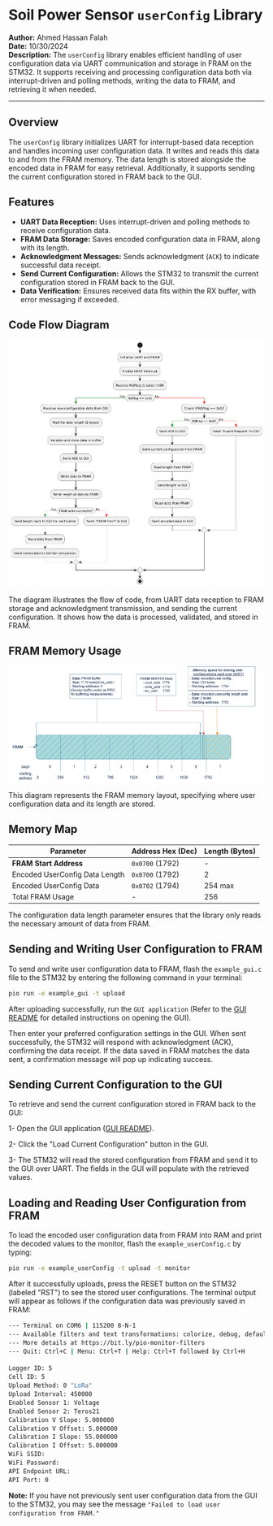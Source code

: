 # Soil Power Sensor `userConfig` Library

**Author:** Ahmed Hassan Falah  
**Date:** 10/30/2024  
**Description:** The `userConfig` library enables efficient handling of user configuration data via UART communication and storage in FRAM on the STM32. It supports receiving and processing configuration data both via interrupt-driven and polling methods, writing the data to FRAM, and retrieving it when needed.

---

## Overview

The `userConfig` library initializes UART for interrupt-based data reception and handles incoming user configuration data. It writes and reads this data to and from the FRAM memory. The data length is stored alongside the encoded data in FRAM for easy retrieval. Additionally, it supports sending the current configuration stored in FRAM back to the GUI.

## Features

- **UART Data Reception:** Uses interrupt-driven and polling methods to receive configuration data.
- **FRAM Data Storage:** Saves encoded configuration data in FRAM, along with its length.
- **Acknowledgment Messages:** Sends acknowledgment (`ACK`) to indicate successful data receipt.
- **Send Current Configuration:** Allows the STM32 to transmit the current configuration stored in FRAM back to the GUI.
- **Data Verification:** Ensures received data fits within the RX buffer, with error messaging if exceeded.

## Code Flow Diagram

![STM32 Code Flow](../../../images/STM32_flow_diagram.png)

The diagram illustrates the flow of code, from UART data reception to FRAM storage and acknowledgment transmission, and sending the current configuration. It shows how the data is processed, validated, and stored in FRAM.

## FRAM Memory Usage

![FRAM Memory Usage](../../../images/FRAM_Diagram.png)

This diagram represents the FRAM memory layout, specifying where user configuration data and its length are stored.

## Memory Map

| Parameter                     | Address Hex (Dec)  | Length (Bytes) |
|-------------------------------|--------------------|----------------|
| **FRAM Start Address**        | `0x0700`    (1792) | -              |
| Encoded UserConfig Data Length| `0x0700`    (1792) | 2              |
| Encoded UserConfig Data       | `0x0702`    (1794) | 254 max        |
| Total FRAM Usage              | -                  | 256            |

The configuration data length parameter ensures that the library only reads the necessary amount of data from FRAM.

## Sending and Writing User Configuration to FRAM

To send and write user configuration data to FRAM, flash the `example_gui.c` file to the STM32 by entering the following command in your terminal:

```bash
pio run -e example_gui -t upload
```

After uploading successfully, run the `GUI application` (Refer to the [GUI README](../../../proto/python/src/soil_power_sensor_protobuf/config/README.md) for detailed instructions on opening the GUI).

Then enter your preferred configuration settings in the GUI. When sent successfully, the STM32 will respond with acknowledgment (ACK), confirming the data receipt. If the data saved in FRAM matches the data sent, a confirmation message will pop up indicating success.

## Sending Current Configuration to the GUI

To retrieve and send the current configuration stored in FRAM back to the GUI:

1- Open the GUI application ([GUI README](../../../proto/python/src/soil_power_sensor_protobuf/config/README.md)).

2- Click the "Load Current Configuration" button in the GUI.

3- The STM32 will read the stored configuration from FRAM and send it to the GUI over UART. The fields in the GUI will populate with the retrieved values.

## Loading and Reading User Configuration from FRAM

To load the encoded user configuration data from FRAM into RAM and print the decoded values to the monitor, flash the `example_userConfig.c` by typing:

```bash
pio run -e example_userConfig -t upload -t monitor
```

After it successfully uploads, press the RESET button on the STM32 (labeled "RST") to see the stored user configurations. The terminal output will appear as follows if the configuration data was previously saved in FRAM:

```bash
--- Terminal on COM6 | 115200 8-N-1
--- Available filters and text transformations: colorize, debug, default, direct, hexlify, log2file, nocontrol, printable, send_on_enter, time
--- More details at https://bit.ly/pio-monitor-filters
--- Quit: Ctrl+C | Menu: Ctrl+T | Help: Ctrl+T followed by Ctrl+H

Logger ID: 5
Cell ID: 5
Upload Method: 0 "LoRa"
Upload Interval: 450000
Enabled Sensor 1: Voltage
Enabled Sensor 2: Teros21
Calibration V Slope: 5.000000
Calibration V Offset: 5.000000
Calibration I Slope: 55.000000
Calibration I Offset: 5.000000
WiFi SSID:
WiFi Password:
API Endpoint URL:
API Port: 0
```

**Note:** If you have not previously sent user configuration data from the GUI to the STM32, you may see the message `"Failed to load user configuration from FRAM."`
